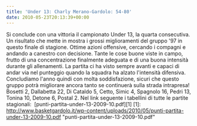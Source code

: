 ```yaml
---
title: 'Under 13: Charly Merano-Gardolo: 54-80'
date: 2010-05-23T20:13:39+00:00
---
```

Si conclude con una vittoria il campionato Under 13, la quarta consecutiva. Un risultato che mette in mostra i grossi miglioramenti del gruppo '97 in questo finale di stagione. Ottime azioni offensive, cercando i compagni e andando a canestro con decisione. Tante le cose buone viste in campo, frutto di una concentrazione finalmente adeguata e di una buona intensità durante gli allenamenti. La partita ci ha visto sempre avanti e capaci di andar via nel punteggio quando la squadra ha alzato l'intensità difensiva. Concludiamo l'anno quindi con molta soddisfazione, sicuri che questo gruppo potrà migliorare ancora tanto se continuerà sulla strada intrapresa! Bosetti 2, Dallabetta 22, Di Cataldo 5, Cetto, Simic 4, Spagnolo 16, Pedri 13, Tonina 10, Detone 6, Postal 2. Nel link seguente i tabellini di tutte le partite stagionali:  \[punti-partita-under-13-2009-10.pdf\]\[1\] \[1\]: http://www.basketgardolo.it/wp-content/uploads/2010/05/punti-partita-under-13-2009-10.pdf "punti-partita-under-13-2009-10.pdf"